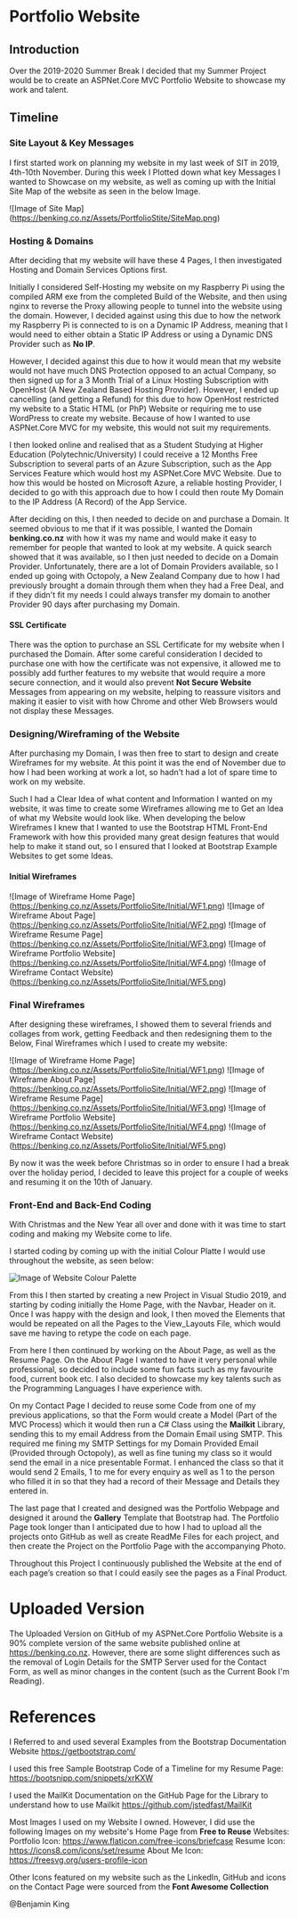 # Portfolio Website

## Introduction

Over the 2019-2020 Summer Break I decided that my Summer Project would be to create
an ASPNet.Core MVC Portfolio Website to showcase my work and talent.

## Timeline

### Site Layout & Key Messages
I first started work on planning my website in my last week of SIT in 2019, 4th-10th November.
During this week I Plotted down what key Messages I wanted to Showcase on my website, as well as coming up with
the Initial Site Map of the website as seen in the below Image.

![Image of Site Map]
(https://benking.co.nz/Assets/PortfolioStite/SiteMap.png)

### Hosting & Domains
After deciding that my website will have these 4 Pages, I then investigated Hosting and Domain Services Options
first.

Initially I considered Self-Hosting my website on my Raspberry Pi using the compiled ARM exe from the completed Build of the 
Website, and then using nginx to reverse the Proxy allowing people to tunnel into the website using the domain. However, I decided
against using this due to how the network my Raspberry Pi is connected to is on a Dynamic IP Address, meaning that I would need to either obtain
a Static IP Address or using a Dynamic DNS Provider such as **No IP**.

However, I decided against this due to how it would mean that my website would not have much DNS Protection opposed to an actual Company, so then signed up for a 3 Month Trial of
a Linux Hosting Subscription with OpenHost (A New Zealand Based Hosting Provider). However, I ended up cancelling (and getting a Refund) for this due to how OpenHost restricted my website
to a Static HTML (or PhP) Website or requiring me to use WordPress to create my website. Because of how I wanted to use ASPNet.Core MVC for my website, this would not suit my requirements.

I then looked online and realised that as a Student Studying at Higher Education (Polytechnic/University) I could receive a 12 Months Free Subscription
to several parts of an Azure Subscription, such as the App Services Feature which would host my ASPNet.Core MVC Website. Due to how this would be hosted on Microsoft
Azure, a reliable hosting Provider, I decided to go with this approach due to how I could then route My Domain to the IP Address (A Record) of the App Service.

After deciding on this, I then needed to decide on and purchase a Domain. It seemed obvious to me that if it was possible, I wanted the Domain **benking.co.nz** with how it was my name and would make
it easy to remember for people that wanted to look at my website. A quick search showed that it was available, so I then just needed to decide on a Domain Provider. Unfortunately, there are a lot of Domain
Providers available, so I ended up going with Octopoly, a New Zealand Company due to how I had previously brought a domain through them when they had a Free Deal, and if they didn't fit my needs I could always
transfer my domain to another Provider 90 days after purchasing my Domain.

#### SSL Certificate

There was the option to purchase an SSL Certificate for my website when I purchased the Domain. After some careful consideration I decided to purchase one with how the certificate was not expensive, it allowed me to possibly add further
features to my website that would require a more secure connection, and it would also prevent **Not Secure Website** Messages from appearing on my website, helping to reassure visitors and making it easier to visit with how Chrome and other Web Browsers
would not display these Messages.

### Designing/Wireframing of the Website
After purchasing my Domain, I was then free to start to design and create Wireframes for my website. At this point it was the end of November due to how I had been working at work a lot, so hadn't had a lot of spare
time to work on my website.

Such I had a Clear Idea of what content and Information I wanted on my website, it was time to create some Wireframes allowing me to Get an Idea of what my Website would look like. When developing the below Wireframes
I knew that I wanted to use the Bootstrap HTML Front-End Framework with how this provided many great design features that would help to make it stand out, so I ensured that I looked at Bootstrap Example Websites to get some Ideas.

#### Initial Wireframes

![Image of Wireframe Home Page]
(https://benking.co.nz/Assets/PortfolioSite/Initial/WF1.png)
![Image of Wireframe About Page]
(https://benking.co.nz/Assets/PortfolioSite/Initial/WF2.png)
![Image of Wireframe Resume Page]
(https://benking.co.nz/Assets/PortfolioSite/Initial/WF3.png)
![Image of Wireframe Portfolio Website]
(https://benking.co.nz/Assets/PortfolioSite/Initial/WF4.png)
!(Image of Wireframe Contact Website)
(https://benking.co.nz/Assets/PortfolioSite/Initial/WF5.png)

### Final Wireframes
After designing these wireframes, I showed them to several friends and collages from work, getting Feedback and then redesigning them to the Below, Final Wireframes which I used to create my website:

![Image of Wireframe Home Page]
(https://benking.co.nz/Assets/PortfolioSite/Initial/WF1.png)
![Image of Wireframe About Page]
(https://benking.co.nz/Assets/PortfolioSite/Initial/WF2.png)
![Image of Wireframe Resume Page]
(https://benking.co.nz/Assets/PortfolioSite/Initial/WF3.png)
![Image of Wireframe Portfolio Website]
(https://benking.co.nz/Assets/PortfolioSite/Initial/WF4.png)
!(Image of Wireframe Contact Website)
(https://benking.co.nz/Assets/PortfolioSite/Initial/WF5.png)

By now it was the week before Christmas so in order to ensure I had a break over the holiday period, I decided to leave this project for a couple of weeks and resuming it on the 10th of January.

### Front-End and Back-End Coding
With Christmas and the New Year all over and done with it was time to start coding and making my Website come to life.

I started coding by coming up with the initial Colour Platte I would use throughout the website, as seen below:

![Image of Website Colour Palette](https://benking.co.nz/Images/PortfolioSite/ColourPalette.png)

From this I then started by creating a new Project in Visual Studio 2019, and starting by coding initially the Home Page, with the Navbar, Header on it. Once I was happy with the design and look,
I then moved the Elements that would be repeated on all the Pages to the View_Layouts File, which would save me having to retype the code on each page.

From here I then continued by working on the About Page, as well as the Resume Page. On the About Page I wanted to have it very personal while professional, so decided to include some fun facts such as 
my favourite food, current book etc. I also decided to showcase my key talents such as the Programming Languages I have experience with.

On my Contact Page I decided to reuse some Code from one of my previous applications, so that the Form would create a Model (Part of the MVC Process) which it would then run a C# Class using the **Mailkit** Library,
sending this to my email Address from the Domain Email using SMTP. This required me fining my SMTP Settings for my Domain Provided Email (Provided through Octopoly), as well as fine tuning my class so it would send the email
in a nice presentable Format. I enhanced the class so that it would send 2 Emails, 1 to me for every enquiry as well as 1 to the person who filled it in so that they had a record of their Message and Details they entered in.

The last page that I created and designed was the Portfolio Webpage and designed it around the **Gallery** Template that Bootstrap had. The Portfolio Page took longer than I anticipated due to how I had to upload all the projects onto GitHub
as well as create ReadMe Files for each project, and then create the Project on the Portfolio Page with the accompanying Photo.

Throughout this Project I continuously published the Website at the end of each page’s creation so that I could easily see the pages as a Final Product.

# Uploaded Version
The Uploaded Version on GitHub of my ASPNet.Core Portfolio Website is a 90% complete version of the same website published online at https://benking.co.nz. However, there are some slight differences such as the removal of Login Details
for the SMTP Server used for the Contact Form, as well as minor changes in the content (such as the Current Book I'm Reading).

# References

I Referred to and used several Examples from the Bootstrap Documentation Website
https://getbootstrap.com/

I used this free Sample Bootstrap Code of a Timeline for my Resume Page:
https://bootsnipp.com/snippets/xrKXW

I used the MailKit Documentation on the GitHub Page for the Library to understand how to use Mailkit
https://github.com/jstedfast/MailKit

Most Images I used on my Website I owned. However, I did use the following Images on my website's Home Page from **Free to Reuse** Websites:
Portfolio Icon: https://www.flaticon.com/free-icons/briefcase
Resume Icon: https://icons8.com/icons/set/resume
About Me Icon: https://freesvg.org/users-profile-icon

Other Icons featured on my website such as the LinkedIn, GitHub and icons on the Contact Page were sourced from the **Font Awesome Collection**

@Benjamin King